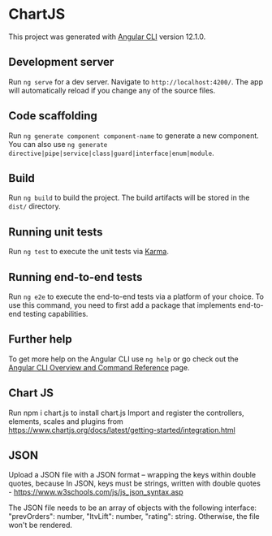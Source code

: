 # ChartJS

This project was generated with [Angular CLI](https://github.com/angular/angular-cli) version 12.1.0.

## Development server

Run `ng serve` for a dev server. Navigate to `http://localhost:4200/`. The app will automatically reload if you change any of the source files.

## Code scaffolding

Run `ng generate component component-name` to generate a new component. You can also use `ng generate directive|pipe|service|class|guard|interface|enum|module`.

## Build

Run `ng build` to build the project. The build artifacts will be stored in the `dist/` directory.

## Running unit tests

Run `ng test` to execute the unit tests via [Karma](https://karma-runner.github.io).

## Running end-to-end tests

Run `ng e2e` to execute the end-to-end tests via a platform of your choice. To use this command, you need to first add a package that implements end-to-end testing capabilities.

## Further help

To get more help on the Angular CLI use `ng help` or go check out the [Angular CLI Overview and Command Reference](https://angular.io/cli) page.

## Chart JS

Run npm i chart.js to install chart.js
Import and register the controllers, elements, scales and plugins from https://www.chartjs.org/docs/latest/getting-started/integration.html

## JSON

Upload a JSON file with a JSON format – wrapping the keys within double quotes, because In JSON, keys must be strings, written with double quotes - https://www.w3schools.com/js/js_json_syntax.asp

The JSON file needs to be an array of objects with the following interface: "prevOrders": number, "ltvLift": number, "rating": string. Otherwise, the file won't be rendered.

